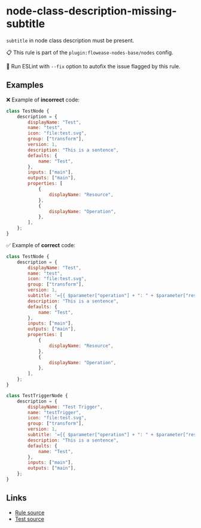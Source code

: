 [//]: # "File generated from a template. Do not edit this file directly."

# node-class-description-missing-subtitle

`subtitle` in node class description must be present.

📋 This rule is part of the `plugin:flowease-nodes-base/nodes` config.

🔧 Run ESLint with `--fix` option to autofix the issue flagged by this rule.

## Examples

❌ Example of **incorrect** code:

```js
class TestNode {
	description = {
		displayName: "Test",
		name: "test",
		icon: "file:test.svg",
		group: ["transform"],
		version: 1,
		description: "This is a sentence",
		defaults: {
			name: "Test",
		},
		inputs: ["main"],
		outputs: ["main"],
		properties: [
			{
				displayName: "Resource",
			},
			{
				displayName: "Operation",
			},
		],
	};
}
```

✅ Example of **correct** code:

```js
class TestNode {
	description = {
		displayName: "Test",
		name: "test",
		icon: "file:test.svg",
		group: ["transform"],
		version: 1,
		subtitle: '={{ $parameter["operation"] + ": " + $parameter["resource"] }}',
		description: "This is a sentence",
		defaults: {
			name: "Test",
		},
		inputs: ["main"],
		outputs: ["main"],
		properties: [
			{
				displayName: "Resource",
			},
			{
				displayName: "Operation",
			},
		],
	};
}

class TestTriggerNode {
	description = {
		displayName: "Test Trigger",
		name: "testTrigger",
		icon: "file:test.svg",
		group: ["transform"],
		version: 1,
		subtitle: '={{ $parameter["operation"] + ": " + $parameter["resource"] }}',
		description: "This is a sentence",
		defaults: {
			name: "Test",
		},
		inputs: ["main"],
		outputs: ["main"],
	};
}
```

## Links

- [Rule source](../../lib/rules/node-class-description-missing-subtitle.ts)
- [Test source](../../tests/node-class-description-missing-subtitle.test.ts)

